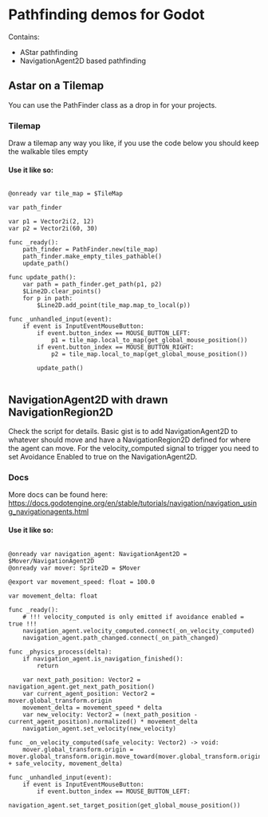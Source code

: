# Pathfinding demos for Godot

Contains:
 * AStar pathfinding
 * NavigationAgent2D based pathfinding

## Astar on a Tilemap

You can use the PathFinder class as a drop in for your projects.

### Tilemap
Draw a tilemap any way you like, if you use the code below you should keep the walkable tiles empty

#### Use it like so:
```

@onready var tile_map = $TileMap

var path_finder

var p1 = Vector2i(2, 12)
var p2 = Vector2i(60, 30)

func _ready():
	path_finder = PathFinder.new(tile_map)
	path_finder.make_empty_tiles_pathable()
	update_path()
	
func update_path():
	var path = path_finder.get_path(p1, p2)
	$Line2D.clear_points()
	for p in path:
		$Line2D.add_point(tile_map.map_to_local(p))

func _unhandled_input(event):
	if event is InputEventMouseButton:
		if event.button_index == MOUSE_BUTTON_LEFT:
			p1 = tile_map.local_to_map(get_global_mouse_position())
		if event.button_index == MOUSE_BUTTON_RIGHT:
			p2 = tile_map.local_to_map(get_global_mouse_position())
			
		update_path()


```

## NavigationAgent2D with drawn NavigationRegion2D

Check the script for details.
Basic gist is to add NavigationAgent2D to whatever should move and have a NavigationRegion2D defined for where the agent can move.
For the velocity_computed signal to trigger you need to set Avoidance Enabled to true on the NavigationAgent2D.

### Docs

More docs can be found here:
https://docs.godotengine.org/en/stable/tutorials/navigation/navigation_using_navigationagents.html

#### Use it like so:

```

@onready var navigation_agent: NavigationAgent2D = $Mover/NavigationAgent2D
@onready var mover: Sprite2D = $Mover

@export var movement_speed: float = 100.0

var movement_delta: float

func _ready():
	# !!! velocity_computed is only emitted if avoidance enabled = true !!!
	navigation_agent.velocity_computed.connect(_on_velocity_computed)
	navigation_agent.path_changed.connect(_on_path_changed)

func _physics_process(delta):
	if navigation_agent.is_navigation_finished():
		return
	
	var next_path_position: Vector2 = navigation_agent.get_next_path_position()
	var current_agent_position: Vector2 = mover.global_transform.origin
	movement_delta = movement_speed * delta
	var new_velocity: Vector2 = (next_path_position - current_agent_position).normalized() * movement_delta
	navigation_agent.set_velocity(new_velocity)

func _on_velocity_computed(safe_velocity: Vector2) -> void:
	mover.global_transform.origin = mover.global_transform.origin.move_toward(mover.global_transform.origin + safe_velocity, movement_delta)

func _unhandled_input(event):
	if event is InputEventMouseButton:
		if event.button_index == MOUSE_BUTTON_LEFT:
			navigation_agent.set_target_position(get_global_mouse_position())


```